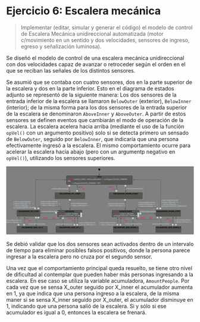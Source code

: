 # Ejercicio 6: Escalera mecánica

> Implementar (editar, simular y generar el código) el modelo de control de Escalera Mecánica unidireccional automatizada (motor c/movimiento en un sentido y dos velocidades, sensores de ingreso, egreso y señalización luminosa).

Se diseñó el modelo de control de una escalera mecánica unidireccional con dos velocidades capaz de avanzar o retroceder según el orden en el que se reciban las señales de los distintos sensores.

Se asumió que se contaba con cuatro sensores, dos en la parte superior de la escalera y dos en la parte inferior. Esto en el diagrama de estados adjunto se representó de la siguiente manera: Los dos sensores de la entrada inferior de la escalera se llamaron `BelowOuter` (exterior), `BelowInner` (interior); de la misma forma para los dos sensores de la entrada superior de la escalera se denominaron `AboveInner` y `AboveOuter`. A partir de estos sensores se definen eventos que cambiarán el modo de operación de la escalera. La escalera acelera hacia arriba (mediante el uso de la función `opVel()` con un argumento positivo) solo si se detecta primero un sensado de `BelowOuter`, seguido por `BelowInner`, que indicaría que una persona efectivamente ingresó a la escalera. El mismo comportamiento ocurre para acelerar la escalera hacia abajo (pero con un argumentp negativo en `opVel()`), utilizando los sensores superiores.

![Diagrama de estados](ej6_statechart.png)

Se debió validar que los dos sensores sean activados dentro de un intervalo de tiempo para eliminar posibles falsos positivos, donde la persona parece ingresar a la escalera pero no cruza por el segundo sensor.

Una vez que el comportamiento principal queda resuelto, se tiene otro nivel de dificultad al contemplar que pueden haber más personas ingresando a la escalera. En ese caso se utiliza la variable acumuladora, `AmountPeople`. Por cada vez que se sensa X_outer seguido por X_inner el acumulador aumenta en 1, ya que indica que una persona ingreso a la escalera, de la misma maner si se sensa X_inner seguido por X_outer, el acumulador disminuye en 1, indicando que una persona salió de la escalera. Si y sólo si ese acumulador es igual a 0, entonces la escalera se frenará.



